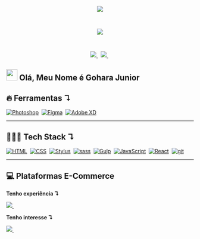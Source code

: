 <!-- Gif Logo -->
<p align="center">
  <a href="">
    <img src="https://user-images.githubusercontent.com/57417305/87222610-74eeec00-c34b-11ea-9803-00736d9ac97a.gif">
  </a>
</p>
  &nbsp;
<!-- Gif Traço -->
<p align="center">
    <img src="https://user-images.githubusercontent.com/57417305/81239377-13bd3c00-8fdb-11ea-9567-30a27becb1bf.gif">
</p>

  &nbsp;
<p align="center">
  <!-- Badge - LinkedIn -->
  <a href="https://www.linkedin.com/in/goharajunior/">
    <img src="https://img.shields.io/badge/-Gohara Junior-blue?style=flat-square&logo=Linkedin&logoColor=white&link=https://www.linkedin.com/in/goharajunior/">
  </a>
  &nbsp;
  <!-- Badge - Twitter -->
  <a href="https://twitter.com/goharadev">
    <img src="https://img.shields.io/badge/-Twitter-1ca0f1?style=flat-square&labelColor=1ca0f1&logo=twitter&logoColor=white&link=https://twitter.com/goharadev">
  </a>
   &nbsp;
</p>

<!-- Apresentação -->
## <img src="./icons-readme/hello.gif" width="30px" height="30px"> Olá, Meu Nome é Gohara Junior

## 🔥 <strong>Ferramentas ↴</strong>
<a href="#"><img alt="Photoshop" src="https://img.shields.io/badge/Adobe%20Photoshop-31A8FF?logo=adobephotoshop&logoColor=fff&style=flat"></a>&nbsp;
<a href="#"><img alt="Figma" src="https://img.shields.io/badge/Figma-F24E1E?logo=figma&logoColor=fff&style=flat"></a>&nbsp;
<a href="#"><img alt="Adobe XD" src="https://img.shields.io/badge/Adobe%20XD-FF61F6?logo=adobexd&logoColor=fff&style=flat"></a>&nbsp;

---
## 👨🏼‍💻 <strong>Tech Stack ↴</strong>

<p align="left">
  <a href="#"><img alt="HTML" src="https://img.shields.io/badge/HTML5-E34F26?logo=html5&logoColor=fff&style=flat"></a>&nbsp;
  <a href="#"><img alt="CSS" src="https://img.shields.io/badge/CSS3-1572B6?logo=css3&logoColor=fff&style=flat"></a>&nbsp;
  <a href="#"><img alt="Stylus" src="https://img.shields.io/badge/Stylus-333?logo=stylus&logoColor=fff&style=flat"></a>&nbsp;
  <a href="#"><img alt="sass" src="https://img.shields.io/badge/Sass-hotpink.svg?logo=SASS&logoColor=white"></a>&nbsp;
  <a href="#"><img alt="Gulp" src="https://img.shields.io/badge/gulp-CF4647?logo=gulp&logoColor=fff&style=flat"></a>&nbsp;
  <a href="#"><img alt="JavaScript" src="https://img.shields.io/badge/JavaScript-F7DF1E.svg?logo=javascript&logoColor=black"></a>&nbsp;
  <a href="#"><img alt="React" src="https://img.shields.io/badge/React-20232a.svg?logo=react&logoColor=%2361DAFB"></a>&nbsp;
  <a href="#"><img alt="git" src="https://img.shields.io/badge/Git-F05033.svg?logo=git&logoColor=white"></a>&nbsp;
</p>

---

## 💻 <strong>Plataformas E-Commerce</strong>
  
**Tenho experiência ↴**
<p align="left">
  <!-- TRAY Icon -->
    <a href="https://www.tray.com.br/" target="_blank">
    <img src="./icons-readme/tray.png">&nbsp;
  </a>
</p>

**Tenho interesse ↴**
<p align="left">
  <!-- VTEX Icon -->
  <a href="https://vtex.com/" target="_blank">
    <img src="https://img.shields.io/badge/VTEX-ED125F?logo=vtex&logoColor=fff&style=flat)">&nbsp;
  </a>
</p>

